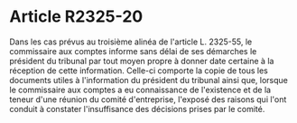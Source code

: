 # Article R2325-20

<p align="left">
  Dans les cas prévus au troisième alinéa de l'article L. 2325-55, le commissaire aux comptes informe sans délai de ses démarches le président du tribunal par tout moyen propre à donner date certaine à la réception de cette information. Celle-ci comporte la copie de tous les documents utiles à l'information du président du tribunal ainsi que, lorsque le commissaire aux comptes a eu connaissance de l'existence et de la teneur d'une réunion du comité d'entreprise, l'exposé des raisons qui l'ont conduit à constater l'insuffisance des décisions prises par le comité.
</p>
